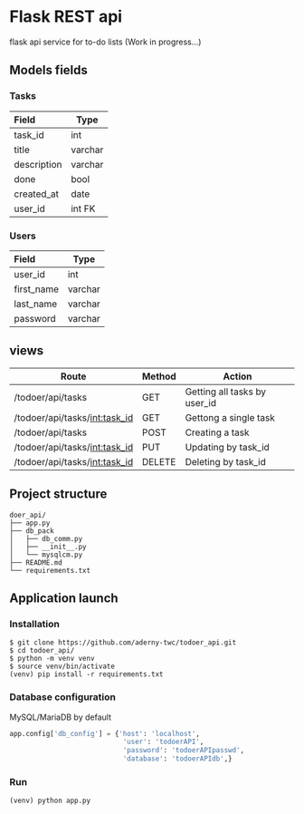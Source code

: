 # Flask REST api
flask api service for to-do lists (Work in progress...)

## Models fields

### Tasks

| Field       | Type    |
| :---------- | ------- |
| task_id     | int     |
| title       | varchar |
| description | varchar |
| done        | bool    |
| created_at  | date    |
| user_id     | int FK  |

### Users

| Field      | Type    |
| :--------- | ------- |
| user_id    | int     |
| first_name | varchar |
| last_name  | varchar |
| password   | varchar |

## views

| Route                           | Method | Action                       |
| ------------------------------- | ------ | ---------------------------- |
| /todoer/api/tasks               | GET    | Getting all tasks by user_id |
| /todoer/api/tasks/<int:task_id> | GET    | Gettong a single task        |
| /todoer/api/tasks               | POST   | Creating a task              |
| /todoer/api/tasks/<int:task_id> | PUT    | Updating by task_id          |
| /todoer/api/tasks/<int:task_id> | DELETE | Deleting by task_id          |

## Project structure

```
doer_api/
├── app.py
├── db_pack
│   ├── db_comm.py
│   ├── __init__.py
│   └── mysqlcm.py
├── README.md
└── requirements.txt
```

## Application launch

### Installation

```
$ git clone https://github.com/aderny-twc/todoer_api.git
$ cd todoer_api/
$ python -m venv venv
$ source venv/bin/activate
(venv) pip install -r requirements.txt
```

### Database configuration

MySQL/MariaDB by default

```python
app.config['db_config'] = {'host': 'localhost',
                            'user': 'todoerAPI',
                            'password': 'todoerAPIpasswd',
                            'database': 'todoerAPIdb',}
```

### Run

```
(venv) python app.py
```